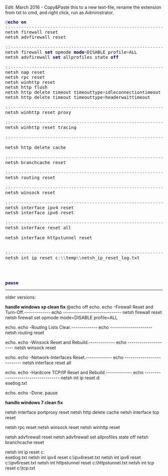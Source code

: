 Edit: March 2016 - Copy&Paste this to a new text-file, rename the extension from txt to cmd, and right click, run as Administrator.

<pre><span style='color:#308080; '>@</span><span style='color:#200080; font-weight:bold; '>echo on</span>
<span style='color:#595979; '>::-------------------------------------------------------------------Firewall Reset (firewall works on XP,7,8+, advfirewall work on 7,8+)</span>
netsh firewall reset
netsh advfirewall reset

<span style='color:#595979; '>::-------------------------------------------------------------------Disable Firewall (firewall works on XP,7,8+, advfirewall work on 7,8+)</span>
netsh firewall <span style='color:#200080; font-weight:bold; '>set</span> opmode <span style='color:#200080; font-weight:bold; '>mode</span><span style='color:#308080; '>=</span>DISABLE profile<span style='color:#308080; '>=</span>ALL
netsh advfirewall <span style='color:#200080; font-weight:bold; '>set</span> allprofiles state <span style='color:#200080; font-weight:bold; '>off</span>

<span style='color:#595979; '>::-------------------------------------------------------------------delete http cache</span>
netsh nap reset
netsh rpc reset
netsh winhttp reset
netsh http flush
netsh http delete timeout timeouttype<span style='color:#308080; '>=</span>idleconnectiontimeout
netsh http delete timeout timeouttype<span style='color:#308080; '>=</span>headerwaittimeout

<span style='color:#595979; '>::-------------------------------------------------------------------make connection direct</span>
netsh winhttp reset proxy

<span style='color:#595979; '>::-------------------------------------------------------------------disable tracing (default = disabled, ansi, 65535)</span>
netsh winhttp reset tracing

<span style='color:#595979; '>::-------------------------------------------------------------------delete http cache</span>

netsh http delete cache

<span style='color:#595979; '>::-------------------------------------------------------------------BranchCache Optimize WAN traffic (Windows Server 2008 R2 and Windows® 7)</span>
netsh branchcache reset

<span style='color:#595979; '>::-------------------------------------------------------------------Routing Lists Clear</span>
netsh routing reset

<span style='color:#595979; '>::-------------------------------------------------------------------Network-Adapter’s Software Default (Winsock Reset and Rebuild)</span>
netsh winsock reset

<span style='color:#595979; '>::-------------------------------------------------------------------BranchCache is a new feature of Windows Server 2008 R2 and Windows® 7. BranchCache </span>
netsh interface ipv4 reset
netsh interface ipv6 reset

<span style='color:#595979; '>::-------------------------------------------------------------------Network-Interfaces Reset</span>
netsh interface reset all

netsh interface httpstunnel reset


<span style='color:#595979; '>::-------------------------------------------------------------------Hardcore TCP/IP Reset and Rebuild</span>
netsh int ip reset c<span style='color:#308080; '>:</span><span style='color:#308080; '>\\</span>temp<span style='color:#308080; '>\\</span>netsh_ip_reset_log.txt




<span style='color:#200080; font-weight:bold; '>pause</span>
</pre>

<hr />

older versions:


<strong>handle windows xp clean fix
</strong>
@echo off
echo.
echo -Firewall Reset and Turn-Off.-------------
echo -----------------------------
netsh firewall reset
netsh firewall set opmode mode=DISABLE profile=ALL

echo.
echo -Routing Lists Clear.-------------
echo ---------------------
netsh routing reset

echo.
echo -Winsock Reset and Rebuild.-------------
echo ---------------------
netsh winsock reset

echo.
echo -Network-Interfaces Reset.-------------
echo --------------------------
netsh interface reset all

echo.
echo -Hardcore TCP/IP Reset and Rebuild.-------------
echo -----------------------------------
netsh int ip reset d:\esetlog.txt

echo.
echo -Done.
pause






<strong>handle windows 7 clean fix</strong>

netsh interface portproxy reset
netsh http delete cache
netsh interface tcp reset

netsh rpc reset
netsh winsock reset
netsh winhttp reset

netsh advfirewall reset
netsh advfirewall set allprofiles state off
netsh branchcache reset

netsh int ip reset c:\esetlog.txt
netsh int ipv4 reset c:\\ipv4reset.txt
netsh int ipv6 reset c:\\ipv6reset.txt
netsh int httpstunnel reset c:\\httpstunnel.txt
netsh int tcp reset c:\\tcp.txt
